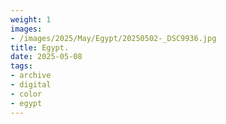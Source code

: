 ```yaml
---
weight: 1
images:
- /images/2025/May/Egypt/20250502-_DSC9936.jpg
title: Egypt.
date: 2025-05-08
tags:
- archive
- digital
- color
- egypt
---
```


